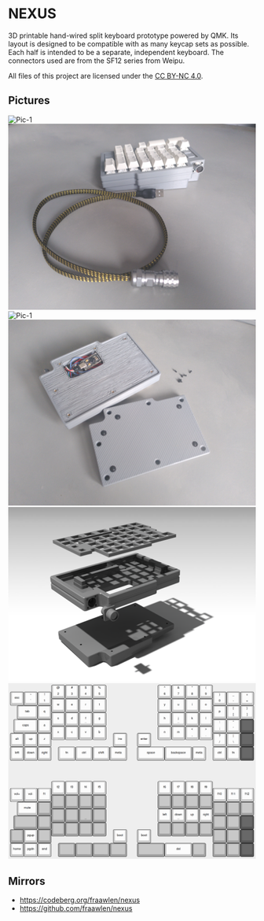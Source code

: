NEXUS
=====

3D printable hand-wired split keyboard prototype powered by QMK. Its layout is designed to be compatible with as many keycap sets as possible. Each half is intended to be a separate, independent keyboard. The connectors used are from the SF12 series from Weipu.

All files of this project are licensed under the [CC BY-NC 4.0](https://creativecommons.org/licenses/by-nc/4.0/).

Pictures
--------

![Pic-1](/images/pic-1.jpg)
![Pic-1](/images/pic-2.jpg)
![Pic-1](/images/pic-3.jpg)
![Pic-1](/images/pic-4.jpg)
![Pic-1](/images/render.png)
![Pic-1](/images/layout.png)

Mirrors
-------

- https://codeberg.org/fraawlen/nexus
- https://github.com/fraawlen/nexus
